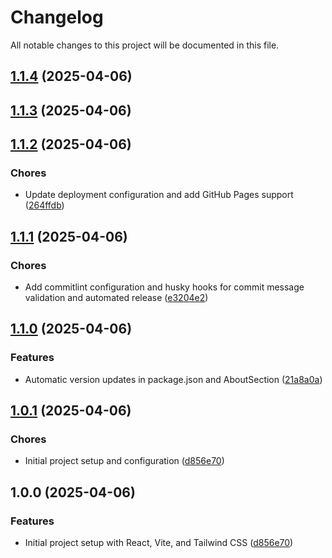 # Changelog

All notable changes to this project will be documented in this file.

## [1.1.4](https://github.com/jhonatasfender/hourly-worth/compare/v1.1.3...v1.1.4) (2025-04-06)

## [1.1.3](https://github.com/jhonatasfender/hourly-worth/compare/v1.1.2...v1.1.3) (2025-04-06)

## [1.1.2](https://github.com/jhonatasfender/hourly-worth/compare/v1.1.1...v1.1.2) (2025-04-06)

### Chores
* Update deployment configuration and add GitHub Pages support ([264ffdb](https://github.com/jhonatasfender/hourly-worth/commit/264ffdb))

## [1.1.1](https://github.com/jhonatasfender/hourly-worth/compare/v1.1.0...v1.1.1) (2025-04-06)

### Chores
* Add commitlint configuration and husky hooks for commit message validation and automated release ([e3204e2](https://github.com/jhonatasfender/hourly-worth/commit/e3204e2))

## [1.1.0](https://github.com/jhonatasfender/hourly-worth/compare/v1.0.1...v1.1.0) (2025-04-06)

### Features
* Automatic version updates in package.json and AboutSection ([21a8a0a](https://github.com/jhonatasfender/hourly-worth/commit/21a8a0a))

## [1.0.1](https://github.com/jhonatasfender/hourly-worth/compare/v1.0.0...v1.0.1) (2025-04-06)

### Chores
* Initial project setup and configuration ([d856e70](https://github.com/jhonatasfender/hourly-worth/commit/d856e70))

## 1.0.0 (2025-04-06)

### Features
* Initial project setup with React, Vite, and Tailwind CSS ([d856e70](https://github.com/jhonatasfender/hourly-worth/commit/d856e70))
